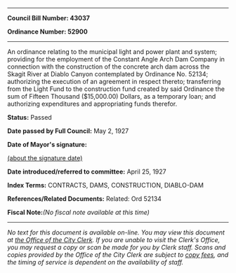 

********

**Council Bill Number: 43037**
   
**Ordinance Number: 52900**
********

 An ordinance relating to the municipal light and power plant and system; providing for the employment of the Constant Angle Arch Dam Company in connection with the construction of the concrete arch dam across the Skagit River at Diablo Canyon contemplated by Ordinance No. 52134; authorizing the execution of an agreement in respect thereto; transferring from the Light Fund to the construction fund created by said Ordinance the sum of Fifteen Thousand ($15,000.00) Dollars, as a temporary loan; and authorizing expenditures and appropriating funds therefor.

**Status:** Passed
   
**Date passed by Full Council:** May 2, 1927
   
**Date of Mayor's signature:**
   
[(about the signature date)](/~public/approvaldate.htm)
   
   
   
**Date introduced/referred to committee:** April 25, 1927
   
   
**Index Terms:** CONTRACTS, DAMS, CONSTRUCTION, DIABLO-DAM

**References/Related Documents:** Related: Ord 52134

**Fiscal Note:**_(No fiscal note available at this time)_
********

_No text for this document is available on-line. You may view this document at [the Office of the City Clerk](http://www.seattle.gov/leg/clerk/contactUs.htm). If you are unable to visit the Clerk's Office, you may request a copy or scan be made for you by Clerk staff. Scans and copies provided by the Office of the City Clerk are subject to [copy fees](http://clerk.seattle.gov/~public/clerkfees.htm), and the timing of service is dependent on the availability of staff._

